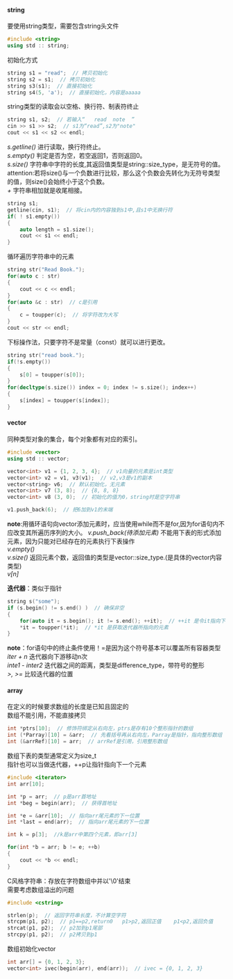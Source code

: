 #### string
要使用string类型，需要包含string头文件  

```C++
#include <string>
using std :: string;
```
初始化方式  
```C++
string s1 = "read";  // 拷贝初始化
string s2 = s1;  // 拷贝初始化
string s3(s1);  // 直接初始化
string s4(5, 'a');  // 直接初始化，内容是aaaaa
```
string类型的读取会以空格、换行符、制表符终止  
```C++
string s1, s2;  // 若输入“   read  note  ”
cin >> s1 >> s2;  // s1为“read”,s2为"note"
cout << s1 << s2 << endl;
```
*s.getline()* 进行读取，换行符终止。  
*s.empty()* 判定是否为空，若空返回1，否则返回0。  
*s.size()* 字符串中字符的长度,其返回值类型是string::size_type，是无符号的值。  
attention:若将size()与一个负数进行比较，那么这个负数会先转化为无符号类型的值，则size()会始终小于这个负数。  
*+* 字符串相加就是收尾相接。  
```C++
string s1;
getline(cin, s1);  // 将cin内的内容独到s1中,且s1中无换行符
if( ! s1.empty())
{
	auto length = s1.size();
	cout << s1 << endl;
}
```
循环遍历字符串中的元素  
```C++
string str("Read Book.");
for(auto c : str)
{
	cout << c << endl;
}
for(auto &c : str)  // c是引用
{
	c = toupper(c);  // 将字符改为大写
}
cout << str << endl;
```
下标操作法，只要字符不是常量（const）就可以进行更改。  
```C++
string str("read book.");
if(!s.empty())
{
	s[0] = toupper(s[0]);
}
for(decltype(s.size()) index = 0; index != s.size(); index++)
{
	s[index] = toupper(s[index]);
}
```

#### vector
同种类型对象的集合，每个对象都有对应的索引。  
```C++
#include <vector>
using std :: vector;

vector<int> v1 = {1, 2, 3, 4};  // v1向量的元素是int类型
vector<int> v2 = v1, v3(v1);  // v2,v3是v1的副本
vector<string> v6;  // 默认初始化，无元素
vector<int> v7 (3, 8);  // {8, 8, 8}
vector<int> v8 (3, 0);  // 初始化的值为0，string时是空字符串

v1.push_back(6);  // 把6加到v1的末端
```
**note**:用循环语句向vector添加元素时，应当使用while而不是for,因为for语句内不应改变其所遍历序列的大小。
*v.push_back(待添加元素)*  不能用下表的形式添加元素，因为只能对已经存在的元素执行下表操作    
*v.empty()*  
*v.size()* 返回元素个数，返回值的类型是vector<int>::size_type.(是具体的vector内容类型)  
*v[n]*  

**迭代器**：类似于指针
```C++
string s("some");
if (s.begin() != s.end() )  // 确保非空
{
    for(auto it = s.begin(); it != s.end(); ++it);  // ++it 是令it指向下一个元素
    *it = toupper(*it);  // *it 是获取迭代器所指向的元素
}
```
**note**：for语句中的终止条件使用！=是因为这个符号基本可以覆盖所有容器类型  
*iter + n* 迭代器向下游移动n次  
*inte1 - inter2* 迭代器之间的距离，类型是difference_type，带符号的整形  
*>, >=* 比较迭代器的位置  

#### array
在定义的时候要求数组的长度是已知且固定的  
数组不能引用，不能直接拷贝  
```C++
int *ptrs[10];  // 修饰符绑定从右向左，ptrs是存有10个整形指针的数组
int (*Parray)[10] = &arr;  // 先看括号再从右向左，Parray是指针，指向整形数组
int (&arrRef)[10] = arr;  // arrRef是引用，引用整形数组
```
数组下表的类型通常定义为size_t  
指针也可以当做迭代器，++p让指针指向下一个元素  
```C++
#include <iterator>
int arr[10];

int *p = arr;  // p是arr首地址
int *beg = begin(arr);  // 获得首地址

int *e = &arr[10];  // 指向arr尾元素的下一位置
int *last = end(arr);  // 指向arr尾元素的下一位置

int k = p[3];  //k是arr中第四个元素，即arr[3]

for(int *b = arr; b != e; ++b)
{
    cout << *b << endl;
}
```
C风格字符串：存放在字符数组中并以'\0'结束  
需要考虑数组溢出的问题  
```C++
#include <cstring>

strlen(p);  // 返回字符串长度，不计算空字符
strcpm(p1, p2);  // p1==p2,return0   p1>p2,返回正值    p1<p2,返回负值
strcat(p1, p2);  // p2加到p1尾部
strcpy(p1, p2);  // p2拷贝到p1
```
数组初始化vector  
```C++
int arr[] = {0, 1, 2, 3};
vector<int> ivec(begin(arr), end(arr));  // ivec = {0, 1, 2, 3}
```

